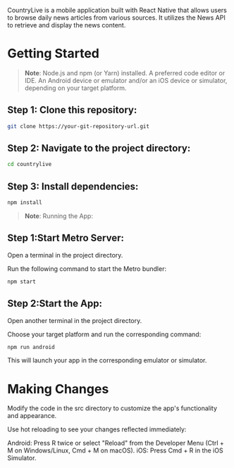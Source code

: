 CountryLive is a mobile application built with React Native that allows users to browse daily news articles from various sources. It utilizes the News API to retrieve and display the news content.

# Getting Started

>**Note**: Node.js and npm (or Yarn) installed.
A preferred code editor or IDE.
An Android device or emulator and/or an iOS device or simulator, depending on your target platform.

## Step 1: Clone this repository:

```bash
git clone https://your-git-repository-url.git

```

## Step 2: Navigate to the project directory:


```bash
cd countrylive

```

## Step 3: Install dependencies:


```bash
npm install

```
>**Note**: Running the App:

## Step 1:Start Metro Server:

Open a terminal in the project directory.

Run the following command to start the Metro bundler:
```bash
npm start

```

## Step 2:Start the App:

Open another terminal in the project directory.

Choose your target platform and run the corresponding command:
```bash
npm run android

```
This will launch your app in the corresponding emulator or simulator.

# Making Changes

Modify the code in the src directory to customize the app's functionality and appearance.

Use hot reloading to see your changes reflected immediately:

Android: Press R twice or select "Reload" from the Developer Menu (Ctrl + M on Windows/Linux, Cmd + M on macOS).
iOS: Press Cmd + R in the iOS Simulator.







